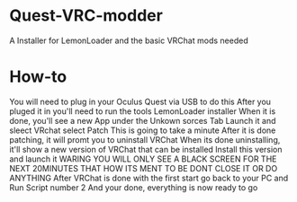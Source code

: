 # Quest-VRC-modder
A Installer for LemonLoader and the basic VRChat mods needed

# How-to
You will need to plug in your Oculus Quest via USB to do this
After you pluged it in you'll need to run the tools LemonLoader installer
When it is done, you'll see a new App under the Unkown sorces Tab
Launch it and sleect VRchat
select Patch
This is going to take a minute
After it is done patching, it will promt you to uninstall VRChat
When its done uninstalling, it'll show a new version of VRChat that can be installed
Install this version and launch it
WARING YOU WILL ONLY SEE A BLACK SCREEN FOR THE NEXT 20MINUTES THAT HOW ITS MENT TO BE DONT CLOSE IT OR DO ANYTHING
After VRChat is done with the first start go back to your PC and Run Script number 2
And your done, everything is now ready to go
